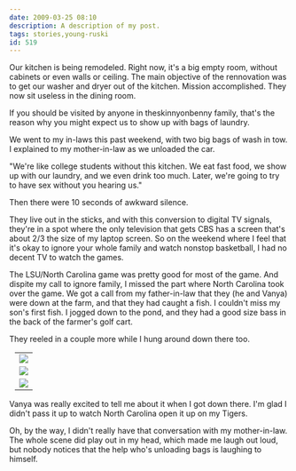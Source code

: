 ```yaml
---
date: 2009-03-25 08:10
description: A description of my post.
tags: stories,young-ruski
id: 519
---
```

Our kitchen is being remodeled.  Right now, it's a big empty room, without cabinets or even walls or ceiling.  The main objective of the rennovation was to get our washer and dryer out of the kitchen.  Mission accomplished.  They now sit useless in the dining room.

If you should be visited by anyone in theskinnyonbenny family, that's the reason why you might expect us to show up with bags of laundry.
<!--more-->
We went to my in-laws this past weekend, with two big bags of wash in tow.  I explained to my mother-in-law as we unloaded the car.

"We're like college students without this kitchen.  We eat fast food, we show up with our laundry, and we even drink too much.  Later, we're going to try to have sex without you hearing us."

Then there were 10 seconds of awkward silence.

They live out in the sticks, and with this conversion to digital TV signals, they're in a spot where the only television that gets CBS has a screen that's about 2/3 the size of my laptop screen.  So on the weekend where I feel that it's okay to ignore your whole family and watch nonstop basketball, I had no decent TV to watch the games.

The LSU/North Carolina game was pretty good for most of the game.  And dispite my call to ignore family, I missed the part where North Carolina took over the game.  We got a call from my father-in-law that they (he and Vanya) were down at the farm, and that they had caught a fish.  I couldn't miss my son's first fish.  I jogged down to the pond, and they had a good size bass in the back of the farmer's golf cart.

They reeled in a couple more while I hung around down there too.

<table style="align:center; margin-left:10px;">
<tr><td><img src="/img/vanya-fishcatch2.jpg"></td></tr>
<tr><td><img src="/img/vanya-fishcatch1.jpg"></td></tr>
<tr><td><img src="/img/vanya-fishcatch4.jpg"></td></tr>
</table>

Vanya was really excited to tell me about it when I got down there.  I'm glad I didn't pass it up to watch North Carolina open it up on my Tigers.

Oh, by the way, I didn't really have that conversation with my mother-in-law.  The whole scene did play out in my head, which made me laugh out loud, but nobody notices that the help who's unloading bags is laughing to himself.